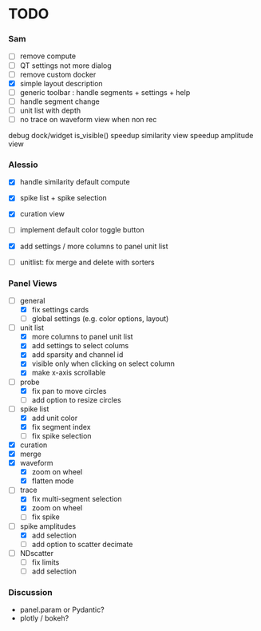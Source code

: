 # TODO

### Sam
- [ ] remove compute
- [ ] QT settings not more dialog
- [ ] remove custom docker
- [x] simple layout description
- [ ] generic toolbar : handle segments + settings + help
- [ ] handle segment change
- [ ] unit list with depth
- [ ] no trace on waveform view when non rec

debug dock/widget is_visible()
speedup similarity view
speedup amplitude view



### Alessio
- [x] handle similarity default compute
- [x] spike list + spike selection
- [x] curation view
- [ ] implement default color toggle button
- [x] add settings / more columns to panel unit list
- [ ] unitlist: fix merge and delete with sorters



### Panel Views
- [ ] general
  - [x] fix settings cards
  - [ ] global settings (e.g. color options, layout)
- [ ] unit list
    - [x] more columns to panel unit list
    - [x] add settings to select colums
    - [x] add sparsity and channel id
    - [x] visible only when clicking on select column
    - [x] make x-axis scrollable
- [ ] probe
  - [x] fix pan to move circles
  - [ ] add option to resize circles
- [ ] spike list
  - [x] add unit color 
  - [x] fix segment index
  - [ ] fix spike selection
- [x] curation
- [x] merge
- [x] waveform
  - [x] zoom on wheel 
  - [x] flatten mode
- [ ] trace
  - [x] fix multi-segment selection 
  - [x] zoom on wheel 
  - [ ] fix spike 
- [ ] spike amplitudes
  - [x] add selection
  - [ ] add option to scatter decimate
- [ ] NDscatter
  - [ ] fix limits
  - [ ] add selection

### Discussion
* panel.param or Pydantic?
* plotly / bokeh?
